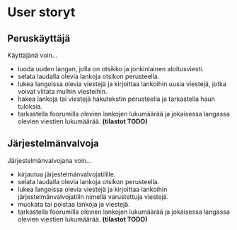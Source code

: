 # User storyt

## Peruskäyttäjä
Käyttäjänä voin...
- luoda uuden langan, jolla on otsikko ja jonkinlainen aloitusviesti.
- selata laudalla olevia lankoja otsikon perusteella.
- lukea langoissa olevia viestejä ja kirjoittaa lankoihin uusia viestejä, jotka voivat viitata muihin viesteihin.
- hakea lankoja tai viestejä hakutekstin perusteella ja tarkastella haun tuloksia.
- tarkastella foorumilla olevien lankojen lukumäärää ja jokaisessa langassa olevien viestien lukumäärää. **(tilastot TODO)**

## Järjestelmänvalvoja
Järjestelmänvalvojana voin...
- kirjautua järjestelmänvalvojatilille.
- selata laudalla olevia lankoja otsikon perusteella.
- lukea langoissa olevia viestejä ja kirjoittaa lankoihin järjestelmänvalvojatilin nimellä varustettuja viestejä.
- muokata tai poistaa lankoja ja viestejä.
- tarkastella foorumilla olevien lankojen lukumäärää ja jokaisessa langassa olevien viestien lukumäärää. **(tilastot TODO)**
